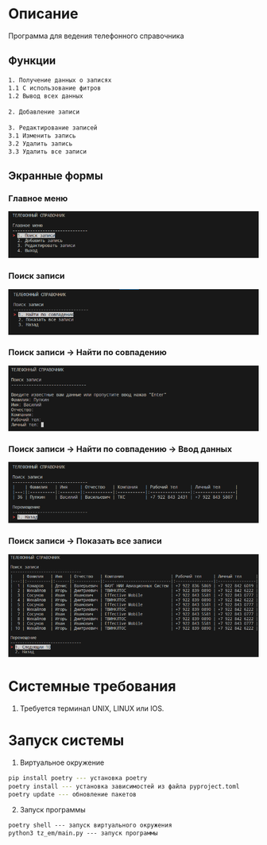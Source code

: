 
# Описание 
Программа для ведения телефонного справочника

## Функции

    1. Получение данных о записях
    1.1 С использование фитров
    1.2 Вывод всех данных

    2. Добавление записи

    3. Редактирование записей
    3.1 Изменить запись
    3.2 Удалить запись
    3.3 Удалить все записи

## Экранные формы

### Главное меню
![Alt text](resources/image.png)

### Поиск записи
![Alt text](resources/image-1.png)

### Поиск записи -> Найти по совпадению
![Alt text](resources/image-2.png)

### Поиск записи -> Найти по совпадению -> Ввод данных
![](resources/image-3.png)

### Поиск записи -> Показать все записи
![Alt text](resources/image-4.png)

# Системные требования
1. Требуется терминал UNIX, LINUX или IOS. 


# Запуск системы

1. Виртуальное окружение 
```bash
pip install poetry --- установка poetry
poetry install --- установка зависимостей из файла pyproject.toml
poetry update --- обновление пакетов
```
2. Запуск программы
```
poetry shell --- запуск виртуального окружения
python3 tz_em/main.py --- запуск программы
```
